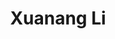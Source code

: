 ---
# Display name

title: Xuanang Li
user_groups: ["Current Master Students"]



organizations:
- name: 2019- 

Interests:
- Data Science

---